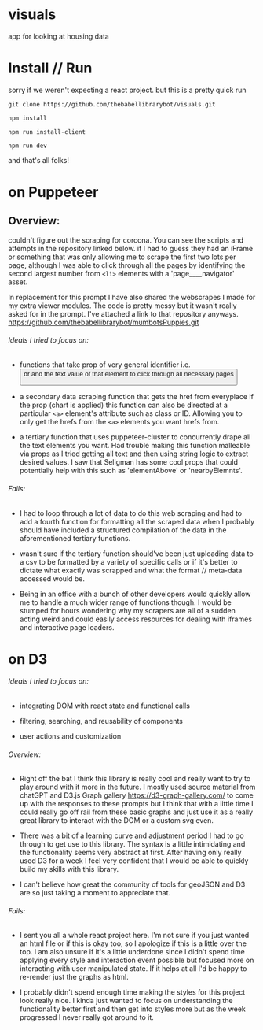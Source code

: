 # visuals
app for looking at housing data

# Install // Run

sorry if we weren't expecting a react project. but this is a pretty quick run

```
git clone https://github.com/thebabellibrarybot/visuals.git
```

```
npm install
```

```
npm run install-client
```

```
npm run dev
```

and that's all folks!

# on Puppeteer
## Overview:

 couldn't figure out the scraping for corcona. You can see the scripts and attempts in the repository linked below. if I had to guess they had an iFrame or something that was only allowing me to scrape the first two lots per page, although I was able to click through all the pages by identifying the second largest number from `<li>` elements with a 'page____navigator' asset.

In replacement for this prompt I have also shared the webscrapes I made for my extra viewer modules. The code is pretty messy but it wasn't really asked for in the prompt. I've attached a link to that repository anyways. https://github.com/thebabellibrarybot/mumbotsPuppies.git

###### Ideals I tried to focus on:

- functions that take prop of very general identifier i.e. <button> or <a> and the text value of that element to click through all necessary pages

- a secondary data scraping function that gets the href from everyplace if the prop (chart is applied) this function can also be directed at a particular `<a>` element's attribute such as class or ID. Allowing you to only get the hrefs from the `<a>` elements you want hrefs from.

- a tertiary function that uses puppeteer-cluster to concurrently drape all the text elements you want. Had trouble making this function malleable via props as I tried getting all text and then using string logic to extract desired values. I saw that Seligman has some cool props that could potentially help with this such as 'elementAbove' or 'nearbyElemnts'. 

###### Fails: 

- I had to loop through a lot of data to do this web scraping and had to add a fourth function for formatting all the scraped data when I probably should have included a structured compilation of the data in the aforementioned tertiary functions. 

- wasn't sure if the tertiary function should've been just uploading data to a csv to be formatted by a variety of specific calls or if it's better to dictate what exactly was scrapped and what the format // meta-data accessed would be. 

- Being in an office with a bunch of other developers would quickly allow me to handle a much wider range of functions though.  I would be stumped for hours wondering why my scrapers are all of a sudden acting weird and could easily access resources for dealing with iframes and interactive page loaders. 

# on D3

###### Ideals I tried to focus on:
 
- integrating DOM with react state and functional calls
 
- filtering, searching, and reusability of components
 
- user actions and customization


###### Overview:
 
- Right off the bat I think this library is really cool and really want to try to play around with it more in the future. I mostly used source material from chatGPT and D3.js Graph gallery https://d3-graph-gallery.com/ to come up with the responses to these prompts but I think that with a little time I could really go off rail from these basic graphs and just use it as a really great library to interact with the DOM or a custom svg even. 
 
- There was a bit of a learning curve and adjustment period I had to go through to get use to this library. The syntax is a little intimidating and the functionality seems very abstract at first. After having only really used D3 for a week I feel very confident that I would be able to quickly build my skills with this library.
 
- I can't believe how great the community of tools for geoJSON and D3 are so just taking a moment to appreciate that.

 
###### Fails: 
 
- I sent you all a whole react project here. I'm not sure if you just wanted an html file or if this is okay too, so I apologize if this is a little over the top. I am also unsure if it's a little underdone since I didn't spend time applying every style and interaction event possible but focused more on interacting with user manipulated state. If it helps at all I'd be happy to re-render just the graphs as html.
 
- I probably didn't spend enough time making the styles for this project look really nice. I kinda just wanted to focus on understanding the functionality better first and then get into styles more but as the week progressed I never really got around to it.

